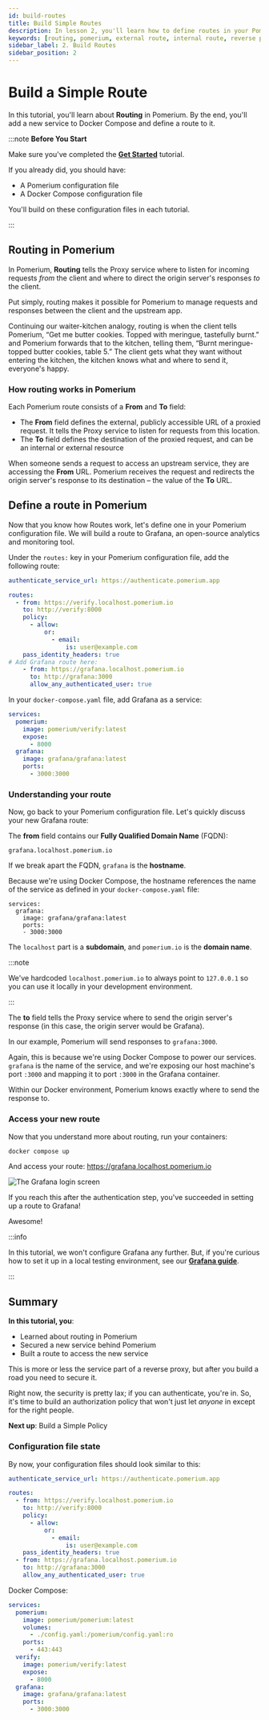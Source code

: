 ```yaml
---
id: build-routes
title: Build Simple Routes
description: In lesson 2, you'll learn how to define routes in your Pomerium configuration file.
keywords: [routing, pomerium, external route, internal route, reverse proxy]
sidebar_label: 2. Build Routes
sidebar_position: 2
---
```


# Build a Simple Route

In this tutorial, you'll learn about **Routing** in Pomerium. By the end, you'll add a new service to Docker Compose and define a route to it.

:::note **Before You Start**

Make sure you've completed the [**Get Started**](/docs/get-started/fundamentals/core/get-started) tutorial.

If you already did, you should have:

- A Pomerium configuration file
- A Docker Compose configuration file

You'll build on these configuration files in each tutorial.

:::

## Routing in Pomerium

In Pomerium, **Routing** tells the Proxy service where to listen for incoming requests _from_ the client and where to direct the origin server's responses _to_ the client.

Put simply, routing makes it possible for Pomerium to manage requests and responses between the client and the upstream app.

Continuing our waiter-kitchen analogy, routing is when the client tells Pomerium, “Get me butter cookies. Topped with meringue, tastefully burnt.” and Pomerium forwards that to the kitchen, telling them, “Burnt meringue-topped butter cookies, table 5.” The client gets what they want without entering the kitchen, the kitchen knows what and where to send it, everyone's happy.

### How routing works in Pomerium

Each Pomerium route consists of a **From** and **To** field:

- The **From** field defines the external, publicly accessible URL of a proxied request. It tells the Proxy service to listen for requests from this location.
- The **To** field defines the destination of the proxied request, and can be an internal or external resource

When someone sends a request to access an upstream service, they are accessing the **From** URL. Pomerium receives the request and redirects the origin server's response to its destination – the value of the **To** URL.

## Define a route in Pomerium

Now that you know how Routes work, let's define one in your Pomerium configuration file. We will build a route to Grafana, an open-source analytics and monitoring tool.

Under the `routes:` key in your Pomerium configuration file, add the following route:

```yaml title="config.yaml"
authenticate_service_url: https://authenticate.pomerium.app

routes:
  - from: https://verify.localhost.pomerium.io
    to: http://verify:8000
    policy:
      - allow:
          or:
            - email:
                is: user@example.com
    pass_identity_headers: true
# Add Grafana route here:
	- from: https://grafana.localhost.pomerium.io
	  to: http://grafana:3000
	  allow_any_authenticated_user: true
```

In your `docker-compose.yaml` file, add Grafana as a service:

```yaml title="docker-compose.yaml"
services:
  pomerium:
    image: pomerium/verify:latest
    expose:
      - 8000
  grafana:
    image: grafana/grafana:latest
    ports:
      - 3000:3000
```

### Understanding your route

Now, go back to your Pomerium configuration file. Let's quickly discuss your new Grafana route:

The **from** field contains our **Fully Qualified Domain Name** (FQDN):

`grafana.localhost.pomerium.io`

If we break apart the FQDN, `grafana` is the **hostname**.

Because we're using Docker Compose, the hostname references the name of the service as defined in your `docker-compose.yaml` file:

```
services:
  grafana:
    image: grafana/grafana:latest
    ports:
    - 3000:3000
```

The `localhost` part is a **subdomain**, and `pomerium.io` is the **domain name**.

:::note

We've hardcoded `localhost.pomerium.io` to always point to `127.0.0.1` so you can use it locally in your development environment.

:::

The **to** field tells the Proxy service where to send the origin server's response (in this case, the origin server would be Grafana).

In our example, Pomerium will send responses to `grafana:3000`.

Again, this is because we're using Docker Compose to power our services. `grafana` is the name of the service, and we're exposing our host machine's port `:3000` and mapping it to port `:3000` in the Grafana container.

Within our Docker environment, Pomerium knows exactly where to send the response to.

### Access your new route

Now that you understand more about routing, run your containers:

```bash
docker compose up
```

And access your route: https://grafana.localhost.pomerium.io

![The Grafana login screen](./img/build-routes/grafana-login-screen.png)

If you reach this after the authentication step, you've succeeded in setting up a route to Grafana!

Awesome!

:::info

In this tutorial, we won't configure Grafana any further. But, if you're curious how to set it up in a local testing environment, see our [**Grafana guide**](https://www.pomerium.com/docs/guides/grafana).

:::

## Summary

**In this tutorial, you**:

- Learned about routing in Pomerium
- Secured a new service behind Pomerium
- Built a route to access the new service

This is more or less the service part of a reverse proxy, but after you build a road you need to secure it.

Right now, the security is pretty lax; if you can authenticate, you're in. So, it's time to build an authorization policy that won't just let _anyone_ in except for the right people.

**Next up**: Build a Simple Policy

### Configuration file state

By now, your configuration files should look similar to this:

```yaml
authenticate_service_url: https://authenticate.pomerium.app

routes:
  - from: https://verify.localhost.pomerium.io
    to: http://verify:8000
    policy:
      - allow:
          or:
            - email:
                is: user@example.com
    pass_identity_headers: true
  - from: https://grafana.localhost.pomerium.io
    to: http://grafana:3000
    allow_any_authenticated_user: true
```

Docker Compose:

```yaml
services:
  pomerium:
    image: pomerium/pomerium:latest
    volumes:
      - ./config.yaml:/pomerium/config.yaml:ro
    ports:
      - 443:443
  verify:
    image: pomerium/verify:latest
    expose:
      - 8000
  grafana:
    image: grafana/grafana:latest
    ports:
      - 3000:3000
```
